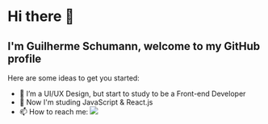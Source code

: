 # Hi there 👋 
## I'm Guilherme Schumann, welcome to my GitHub profile 

Here are some ideas to get you started:

- 🔭 I’m a UI/UX Design, but start to study to be a Front-end Developer
- 🌱 Now I'm studing JavaScript & React.js
- 📫 How to reach me: <a href="https://linkedin.com/in/guilherme-schumann-5a0599168/" width="40" height="40"><img loading="lazy" src="https://cdn.jsdelivr.net/gh/devicons/devicon@latest/icons/linkedin/linkedin-original.svg" /></a>

